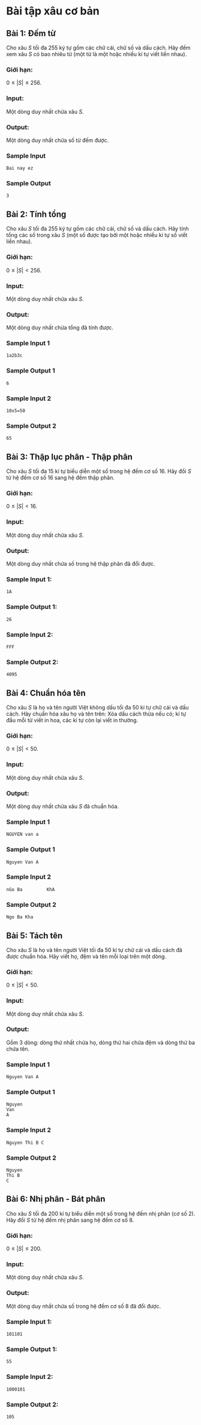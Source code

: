 # Bài tập xâu cơ bản

## Bài 1: Đếm từ

Cho xâu $S$ tối đa $255$ ký tự gồm các chữ cái, chữ số và dấu cách. Hãy đếm xem xâu $S$ có bao nhiêu từ (một từ là một hoặc nhiều kí tự viết liền nhau).

### Giới hạn:

$0 \le |S| \le 256$.

### Input: 

Một dòng duy nhất chứa xâu $S$.

### Output: 

Một dòng duy nhất chứa số từ đếm được.

### Sample Input 

    Bai nay ez

### Sample Output 

    3
    

## Bài 2: Tính tổng

Cho xâu $S$ tối đa $255$ ký tự gồm các chữ cái, chữ số và dấu cách. Hãy tính tổng các số trong xâu $S$ (một số được tạo bởi một hoặc nhiều kí tự số viết liền nhau).

### Giới hạn:

$0 \le |S| < 256$.

### Input: 

Một dòng duy nhất chứa xâu $S$.

### Output: 

Một dòng duy nhất chứa tổng đã tính được.

### Sample Input 1

    1a2b3c

### Sample Output 1

    6

### Sample Input 2

    10x5=50

### Sample Output 2

    65
    

## Bài 3: Thập lục phân - Thập phân

Cho xâu $S$ tối đa $15$ kí tự biểu diễn một số trong hệ đếm cơ số $16$. Hãy đổi $S$ từ hệ đếm cơ số $16$ sang hệ đếm thập phân.

### Giới hạn:

$0 \le |S| < 16$.

### Input: 

Một dòng duy nhất chứa xâu $S$.

### Output: 

Một dòng duy nhất chứa số trong hệ thập phân đã đổi được.

### Sample Input 1:

    1A

### Sample Output 1:

    26

### Sample Input 2:

    FFF

### Sample Output 2:

    4095


## Bài 4: Chuẩn hóa tên

Cho xâu $S$ là họ và tên người Việt không dấu tối đa $50$ kí tự chữ cái và dấu cách. Hãy chuẩn hóa xâu họ và tên trên: Xóa dấu cách thừa nếu có; kí tự đầu mỗi từ viết in hoa, các kí tự còn lại viết in thường.

### Giới hạn:

$0 \le |S| < 50$.

### Input: 

Một dòng duy nhất chứa xâu $S$.

### Output: 

Một dòng duy nhất chứa xâu $S$ đã chuẩn hóa.

### Sample Input 1

    NGUYEN van a

### Sample Output 1

    Nguyen Van A

### Sample Input 2

    nGo Ba         KhA

### Sample Output 2

    Ngo Ba Kha
    

## Bài 5: Tách tên

Cho xâu $S$ là họ và tên người Việt tối đa $50$ kí tự chữ cái và dấu cách đã được chuẩn hóa. Hãy viết họ, đệm và tên mỗi loại trên một dòng.

### Giới hạn:

$0 \le |S| < 50$.

### Input: 

Một dòng duy nhất chứa xâu $S$.

### Output: 

Gồm $3$ dòng: dòng thứ nhất chứa họ, dòng thứ hai chứa đệm và dòng thứ ba chứa tên.

### Sample Input 1

    Nguyen Van A

### Sample Output 1

    Nguyen
    Van
    A

### Sample Input 2

    Nguyen Thi B C

### Sample Output 2

    Nguyen
    Thi B
    C

## Bài 6: Nhị phân - Bát phân

Cho xâu $S$ tối đa $200$ kí tự biểu diễn một số trong hệ đếm nhị phân (cơ số $2$). Hãy đổi $S$ từ hệ đếm nhị phân sang hệ đếm cơ số $8$.

### Giới hạn:

$0 \le |S| \le 200$.

### Input: 

Một dòng duy nhất chứa xâu $S$.

### Output: 

Một dòng duy nhất chứa số trong hệ đếm cơ số $8$ đã đổi được.

### Sample Input 1:

    101101
    
### Sample Output 1:

    55
    
### Sample Input 2:

    1000101
    
### Sample Output 2:

    105
   
  
